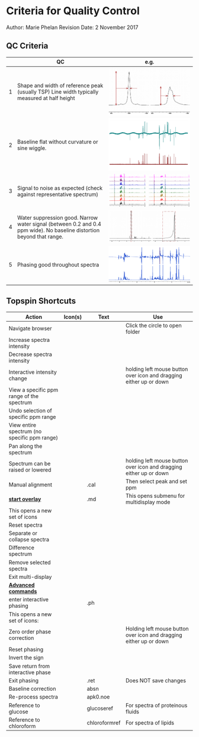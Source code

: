# Criteria for Quality Control

Author: Marie Phelan
Revision Date: 2 November 2017

## QC Criteria

|      | QC                                                           | e.g.                             |
| ---- | ------------------------------------------------------------ | -------------------------------- |
| 1    | Shape and width of reference peak (usually TSP) Line width typically measured at half height | ![4_1_QC1](.\images\4_1_QC1.PNG) |
| 2    | Baseline flat without curvature or sine wiggle.              | ![4_1_QC2](.\images\4_1_QC2.PNG) |
| 3    | Signal to noise as expected (check against representative spectrum) | ![4_1_QC3](.\images\4_1_QC3.PNG) |
| 4    | Water suppression good. Narrow water signal (between 0.2 and 0.4 ppm wide). No baseline distortion beyond that range. | ![4_1_QC4](.\images\4_1_QC4.PNG) |
| 5    | Phasing good throughout spectra                              | ![4_1_QC5](.\images\4_1_QC5.png) |

## Topspin Shortcuts

| Action                                       | Icon(s) | Text          | Use                                                          |
| -------------------------------------------- | ------- | ------------- | ------------------------------------------------------------ |
| Navigate browser                             |         |               | Click the circle to open folder                              |
| Increase spectra intensity                   |         |               |                                                              |
| Decrease spectra intensity                   |         |               |                                                              |
| Interactive intensity change                 |         |               | holding left mouse button over icon and dragging either up or down |
| View a specific ppm range of the spectrum    |         |               |                                                              |
| Undo selection of specific ppm range         |         |               |                                                              |
| View entire spectrum (no specific ppm range) |         |               |                                                              |
| Pan along the spectrum                       |         |               |                                                              |
| Spectrum can be raised or lowered            |         |               | holding left mouse button over icon and dragging either up or down |
| Manual alignment                             |         | .cal          | Then select peak and set ppm                                 |
| <u>**start overlay**</u>                     |         | .md           | This opens submenu for multidisplay mode                     |
| This opens a new set of icons                |         |               |                                                              |
| Reset spectra                                |         |               |                                                              |
| Separate or collapse spectra                 |         |               |                                                              |
| Difference spectrum                          |         |               |                                                              |
| Remove selected spectra                      |         |               |                                                              |
| Exit multi-display                           |         |               |                                                              |
| **<u>Advanced commands</u>**                 |         |               |                                                              |
| enter interactive phasing                    |         | .ph           |                                                              |
| This opens a new set of icons:               |         |               |                                                              |
| Zero order phase correction                  |         |               | Holding left mouse button over icon and dragging either up or down |
| Reset phasing                                |         |               |                                                              |
| Invert the sign                              |         |               |                                                              |
| Save return from interactive phase           |         |               |                                                              |
| Exit phasing                                 |         | .ret          | Does NOT save changes                                        |
| Baseline correction                          |         | absn          |                                                              |
| Re-process spectra                           |         | apk0.noe      |                                                              |
| Reference to glucose                         |         | glucoseref    | For spectra of proteinous fluids                             |
| Reference to chloroform                      |         | chloroformref | For spectra of lipids                                        |

